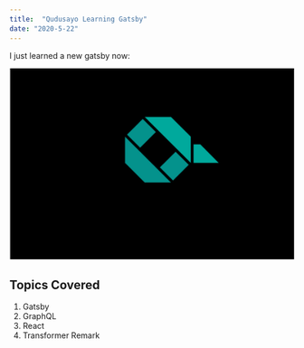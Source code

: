 ```yaml
---
title:  "Qudusayo Learning Gatsby"
date: "2020-5-22"
---
```


I just  learned a new  gatsby now:

![logo](./logo.PNG)

## Topics Covered

1. Gatsby
2. GraphQL
3. React
4. Transformer Remark
